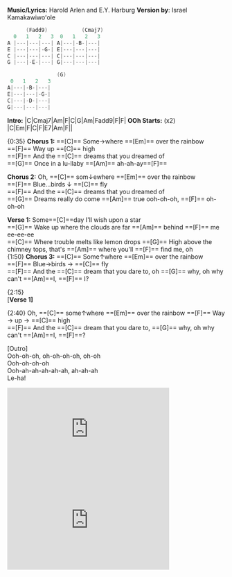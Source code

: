 **Music/Lyrics:** Harold Arlen and E.Y. Harburg
**Version by**: Israel Kamakawiwoʻole
```java    
      (Fadd9)    		(Cmaj7)
  0   1   2   3	 0   1   2   3	
A |---|---|---|	A|---|-B-|---|	
E |---|---|-G-|	E|---|---|---|	
C |---|---|---|	C|---|---|---|	
G |---|-E-|---|	G|---|---|---|	

				(G)
 0   1   2   3
A|---|-B-|---|
E|---|---|-G-|
C|---|-D-|---|
G|---|---|---|
```
**Intro:** |C|Cmaj7|Am|F|C|G|Am|Fadd9|F|F|
**OOh Starts:** (x2) |C|Em|F|C|F|E7|Am|F||

{0:35}
**Chorus 1:**
==[C]== Some$\rightarrow$where ==[Em]== over the rainbow  
==[F]== Way up ==[C]== high  
==[F]== And the ==[C]== dreams that you dreamed of  
==[G]== Once in a lu-llaby ==[Am]== ah-ah-ay==[F]==

**Chorus 2:**
Oh, ==[C]== som$\downarrow$ewhere ==[Em]== over the rainbow  
==[F]== Blue...birds $\downarrow$ ==[C]== fly  
==[F]== And the ==[C]== dreams that you dreamed of  
==[G]== Dreams really do come ==[Am]== true ooh-oh-oh, ==[F]== oh-oh-oh  
  
**Verse 1:**
Some==[C]==day I'll wish upon a star  
==[G]== Wake up where the clouds are far ==[Am]== behind ==[F]== me ee-ee-ee  
==[C]== Where trouble melts like lemon drops 
==[G]== High above the chimney tops, that's ==[Am]== where you'll ==[F]== find me, oh  
{1:50}
**Chorus 3:**
==[C]== Some$\uparrow$where ==[Em]== over the rainbow  
==[F]== Blue$\rightarrow$birds $\rightarrow$ ==[C]== fly  
==[F]== And the ==[C]== dream that you dare to, oh ==[G]== why, oh why  can't ==[Am]==I, ==[F]== I?  

{2:15}  
\[**Verse 1]**

 {2:40}
Oh, ==[C]== some$\uparrow$where  ==[Em]== over the rainbow
==[F]== Way $\rightarrow$ up $\rightarrow$ ==[C]== high  
==[F]== And the ==[C]== dream that you dare to, ==[G]== why, oh why can't ==[Am]==I, ==[F]==?  

\[Outro]  
Ooh-oh-oh, oh-oh-oh-oh, oh-oh  
Ooh-oh-oh-oh  
Ooh-ah-ah-ah-ah-ah, ah-ah-ah  
Le-ha!




<iframe width="374" height="210" src="https://www.youtube.com/embed/V1bFr2SWP1I" title="YouTube video player" frameborder="0" allow="accelerometer; autoplay=false; clipboard-write; encrypted-media; gyroscope; picture-in-picture" allowfullscreen></iframe>


<iframe width="374" height="210" src="https://www.youtube.com/embed/1PiscVZSuEE" title="YouTube video player" frameborder="0" allow="accelerometer; autoplay=false; clipboard-write; encrypted-media; gyroscope; picture-in-picture" allowfullscreen></iframe>


